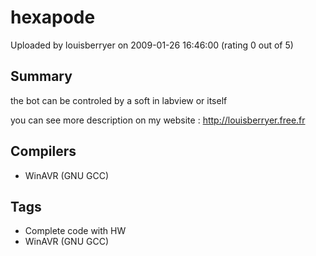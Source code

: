 # hexapode

Uploaded by louisberryer on 2009-01-26 16:46:00 (rating 0 out of 5)

## Summary

the bot can be controled by a soft in labview or itself  

you can see more description on my website : <http://louisberryer.free.fr>

## Compilers

- WinAVR (GNU GCC)

## Tags

- Complete code with HW
- WinAVR (GNU GCC)
